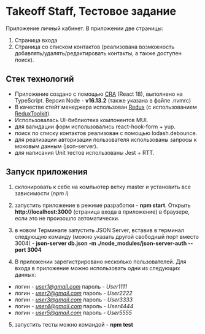 # Takeoff Staff, Тестовое задание

Приложение личный кабинет.
В приложении две страницы:

1. Страница входа
2. Страница со списком контактов (реализована возможность добавлять/удалять/редактировать контакты, а также доступен поиск).

## Стек технологий

- Приложение создано с помощью [CRA](https://github.com/facebook/create-react-app) (React 18), выполнено на TypeScript. Версия Node - **v16.13.2** (также указана в файле .nvmrc)
- В качестве стейт менеджера использован [Redux](https://redux.js.org/) (с использованием [ReduxToolkit](https://redux-toolkit.js.org/)).
- Использовалась UI-библиотека компонентов MUI.
- для валидации форм использовались react-hook-form + yup.
- поиск по списку контактов реализован с помощью lodash.debounce.
- для реализации авторизации пользователя использованы запросы к моковым данным (json-server).
- для написания Unit тестов использованы Jest + RTT.

## Запуск приложения

1. склонировать к себе на компьютер ветку master и установить все зависимости (_npm i_)

2. запустить приложение в режиме разработки - **npm start**. Открыть **http://localhost:3000** (страница входа в приложение) в браузере, если это не произошло автоматически.

3. в новом Терминале запустить JSON Server, вставив в терминал следующую команду (можно указать другой свободный порт вместо 3004) - **json-server db.json -m ./node_modules/json-server-auth --port 3004**

4. В приложении зарегистрировано несколько пользователей. Для входа в приложение можно использовать одни из следующих данных:

- логин - *user1@gmail.com*
  пароль - _User1111_
- логин - *user2@gmail.com*
  пароль - _User2222_
- логин - *user3@gmail.com*
  пароль - _User3333_
- логин - *user4@gmail.com*
  пароль - _User4444_
- логин - *user5@gmail.com*
  пароль - _User5555_

5. запустить тесты можно командой - **npm test**
